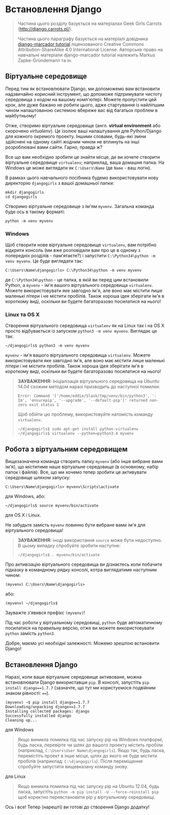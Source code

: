 # Встановлення Django

> Частина цього розділу базується на матеріалах Geek Girls Carrots (http://django.carrots.pl/).
> 
> Частина цього параграфу базується на матеріалі довідника [django-marcador tutorial][1] ліцензованого Creative Commons Attribution-ShareAlike 4.0 International License. Авторське право на навчальні матеріали django-marcador tutorial належить Markus Zapke-Gründemann та ін.

 [1]: http://django-marcador.keimlink.de/

## Віртуальне середовище

Перед тим як встановлювати Django, ми допоможемо вам встановити надзвичайно корисний інструмент, що допоможе підтримувати чистоту середовища з кодом на вашому комп'ютері. Можете пропустити цей крок, але дуже бажано не робити цього, адже стартування із найліпшим чином налаштованою системою вбереже вас від багатьох проблем в майбутньому!

Отже, створимо віртуальне середовище (англ. **virtual environment** або скорочено *virtualenv*). Це ізолює ваші налаштування для Python/Django для кожного окремого проекту. Іншими словами, будь-які зміни здійснені на одному сайті жодним чином не вплинуть на інші розроблювані вами сайти. Гарно, правда ж?

Все що вам необхідно зробити це знайти місце, де ви хочете створити віртуальне середовище `virtualenv`; наприклад, ваша домашня папка. На Windows це може виглядати як `C:\Users\Name` (де `Name` - ваш логін).

В рамках цього навчального посібника будемо використовувати нову директорію `djangogirls` з вашої домашньої папки:

    mkdir djangogirls
    cd djangogirls
    

Створимо віртуальне середовище з ім'ям `myvenv`. Загальна команда буде ось в такому форматі:

    python -m venv myvenv
    

### Windows

Щоб створити нове віртуальне середовище `virtualenv`, вам потрібно відкрити консоль (ми вже розповідали вам про це в одному з попередніх розділів - пам'ятаєте?) і запустити `C:\Python34\python -m venv myvenv`. Це буде виглядати так:

    C:\Users\Name\djangogirls> C:\Python34\python -m venv myvenv
    

де `C:\Python34\python` - це папка, в якій ви перед цим встановили Python, а `myvenv` - ім'я вашого віртуального середовища `virtualenv`. Можете використовувати яке завгодно ім'я, але воно має містити лише маленькі літери і не містити пробілів. Також хороша ідея зберігати ім'я в короткому виді, оскільки ви будете багаторазово посилатися на нього!

### Linux та OS X

Створення віртуального середовища `virtualenv` як на Linux так і на OS X просто відбувається із запуском `python3 -m venv myvenv`. Виглядає це так:

    ~/djangogirls$ python3 -m venv myvenv
    

`myvenv` - ім'я вашого віртуального середовища `virtualenv`. Можете використовувати яке завгодно ім'я, але воно має містити лише маленькі літери і не містити пробілів. Також хороша ідея зберігати ім'я в короткому виді, оскільки ви будете багаторазово посилатися на нього!

> **ЗАУВАЖЕННЯ:** Ініціалізація віртуального середовища на Ubuntu 14.04 схожим методом наразі призводить до наступної помилки:
> 
>     Error: Command '['/home/eddie/Slask/tmp/venv/bin/python3', '-Im', 'ensurepip', '--upgrade', '--default-pip']' returned non-zero exit status 1
>     
> 
> Щоб обійти цю проблему, використовуйте натомість команду `virtualenv`.
> 
>     ~/djangogirls$ sudo apt-get install python-virtualenv
>     ~/djangogirls$ virtualenv --python=python3.4 myvenv
>     

## Робота з віртуальним середовищем

Вищезазначена команда створить папку `myvenv` (або інше вибране вами ім'я), що міститиме наше віртуальне середовище (в основному, набір папок і файлів). Все, що ми хочемо тепер зробити це активувати середовище шляхом запуску:

    C:\Users\Name\djangogirls> myvenv\Scripts\activate
    

для Windows, або:

    ~/djangogirls$ source myvenv/bin/activate
    

для OS X і Linux.

Не забудьте замість `myvenv` повинно бути вибране вами ім'я для віртуального середовища!

> **ЗАУВАЖЕННЯ:** іноді використання `source` може бути недоступно. В цьому випадку спробуйте зробити наступне: 
> 
>     ~/djangogirls$ . myvenv/bin/activate
>     

Про активізацію віртуального середовища ви дізнаєтесь коли побачите підказку в командному рядку консолі, котра виглядатиме наступним чином:

    (myvenv) C:\Users\Name\djangogirls>
    

або:

    (myvenv) ~/djangogirls$
    

Зауважте з'явився префікс `(myvenv)`!

Під час роботи у віртуальному середовищі, `python` буде автоматичному посилатися на правильну версію, отже ви можете використовувати `python` замість `python3`.

Добре, маємо усі необхідні залежності. Можемо зрештою встановити Django!

## Встановлення Django

Наразі, коли ваше віртуальне середовище активоване, можна встановлювати Django використавши `pip`. В консолі, запустіть `pip install django==1.7.7` (зазначте, що тут ми користуємося подвійним знаком рівності: `==`).

    (myvenv) ~$ pip install django==1.7.7
    Downloading/unpacking django==1.7.7
    Installing collected packages: django
    Successfully installed django
    Cleaning up...


для Windows

> Якщо виникла помилка під час запуску pip на Windows платформі, будь ласка, перевірте чи шлях до вашого проекту містить пробіли (наприклад, `C:\Users\User Name\djangogirls`). Якщо так, будь ласка, перемістіть проект в інше місце, шлях до якого не буде містити пробілів (наприклад: `C:\djangogirls`). Після переміщення спробуйте запустити вищевказану команду знову.

для Linux

> Якщо виникла помилка під час запуску pip на Ubuntu 12.04, будь ласка, запустіть `python -m pip install -U --force-reinstall pip` щоб коректно перевстановити pip у віртуальному середовищі.

Ось і все! Тепер (нарешті) ви готові до створення Django додатку!
